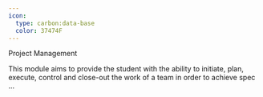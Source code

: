 ```yaml
---
icon:
  type: carbon:data-base
  color: 37474F
---
```

Project Management

This module aims to provide the student with the ability to initiate, plan, execute, control and close-out the work of a team in order to achieve spec ... 
